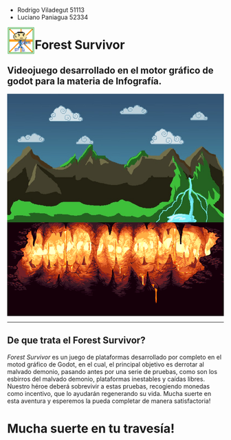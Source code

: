 

- Rodrigo Viladegut 51113
- Luciano Paniagua 52334

<img src="icon.png" align="left" width="64" height="64">

# Forest Survivor
## Videojuego desarrollado en el motor gráfico de godot para la materia de Infografía.

<img align="center" src="assets/art/background/BackgroundMenu.png">
<img align="center" src="assets/art/background/backgroundhell.png">

-----------------
## De que trata el Forest Survivor?
*Forest Survivor* es un juego de plataformas desarrollado por completo en el motod gráfico de Godot, en el cual, el principal objetivo es 
derrotar al malvado demonio, pasando antes por una serie de pruebas, como son los esbirros del malvado demonio, plataformas inestables y caídas libres.
Nuestro héroe deberá sobrevivir a estas pruebas, recogiendo monedas como incentivo, que lo ayudarán regenerando su vida.
Mucha suerte en esta aventura y esperemos la pueda completar de manera satisfactoria!

# Mucha suerte en tu travesía!




